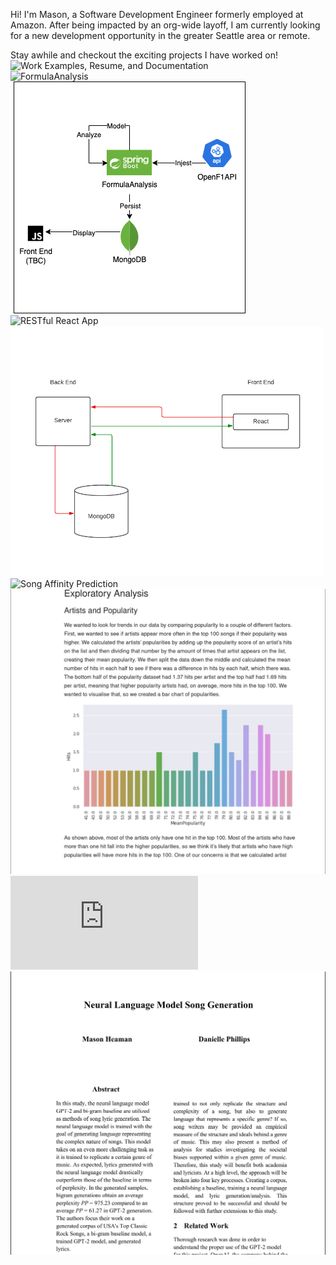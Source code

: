 Hi! I'm Mason, a Software Development Engineer formerly employed at Amazon. After being impacted by an org-wide layoff, I am currently looking for a new development opportunity in the greater Seattle area or remote. 

Stay awhile and checkout the exciting projects I have worked on!   
![Work Examples, Resume, and Documentation](https://github.com/mcheaman/mc_docs)  
![FormulaAnalysis](https://github.com/mcheaman/FormulaAnalysis)  
![alt text](https://github.com/mcheaman/FormulaAnalysis/blob/main/FormulaAnalysis.drawio.png?raw=true)  
![RESTful React App](https://github.com/mcheaman/restful_react)  
![alt text](https://github.com/mcheaman/restful_react/blob/main/diagrams/Structure.png?raw=true)  
![Song Affinity Prediction](https://github.com/mcheaman/mc_docs/blob/main/SongAffinity) 
![alt text](https://github.com/mcheaman/mc_docs/blob/main/SongAffinity/SongAffinityTeaser.png?raw=true)  
![NLP Song Generator](https://github.com/mcheaman/mc_docs/blob/main/NeuralSongs.pdf)  
![alt text](https://github.com/mcheaman/mc_docs/blob/main/NeuralSongsTeaser.png?raw=true)  

